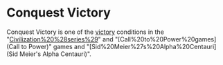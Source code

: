 # Conquest Victory

Conquest Victory is one of the [victory](victory) conditions in the "[Civilization%20%28series%29](Civilization)" and "[Call%20to%20Power%20games](Call to Power)" games and "[Sid%20Meier%27s%20Alpha%20Centauri](Sid Meier's Alpha Centauri)".
